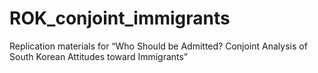 # ROK_conjoint_immigrants
Replication materials for “Who Should be Admitted? Conjoint Analysis of South Korean Attitudes toward Immigrants”
